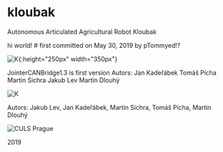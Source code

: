 # kloubak
Autonomous Articulated Agricultural Robot Kloubak



hi world! # first committed on May 30, 2019 by pTommyed!?


![K](https://robotika.cz/competitions/subtchallenge/tunnel-circuit/jointer-body3.png){:height="250px" width="350px"}

JointerCANBridge1.3 is first version
Autors:
Jan Kadeřábek
Tomáš Pícha
Martin Sichra
Jakub Lev
Martin Dlouhý

![K](https://robotika.cz/competitions/subtchallenge/tunnel-circuit/jointer-body3.png)

Autors:
Jakub Lev, Jan Kadeřábek, Martin Sichra, Tomáš Pícha, Martin Dlouhý

![CULS Prague](https://www.czu.cz/cache/article-data/czu/logo.png)

2019
